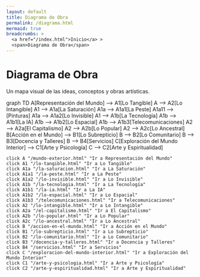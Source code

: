 ```yaml
---
layout: default
title: Diagrama de Obra
permalink: /diagrama.html
mermaid: true
breadcrumbs: >
  <a href="/index.html">Inicio</a> >
  <span>Diagrama de Obra</span>
---
```


<div class="content">
  <h1>Diagrama de Obra</h1>
  <p>Un mapa visual de las ideas, conceptos y obras artísticas.</p>
  <div class="mermaid">
    graph TD
    A[Representación del Mundo] --> A1[Lo Tangible]
    A --> A2[Lo Intangible]
    A1 --> A1a[La Saturación]
    A1a --> A1a1[La Peste]
    A1a11 --> [Pinturas]
    A1a --> A1a2[Lo Invisible]
    A1 --> A1b[La Tecnología]
    A1b --> A1b1[La IA]
    A1b --> A1b2[Lo Espacial]
    A1b --> A1b3[Telecomunicaciones]
    A2 --> A2a[El Capitalismo]
    A2 --> A2b[Lo Popular]
    A2 --> A2c[Lo Ancestral]
    B[Acción en el Mundo] --> B1[Lo Subrepticio]
    B --> B2[Lo Comunitario]
    B --> B3[Docencia y Talleres]
    B --> B4[Servicios]
    C[Exploración del Mundo Interior] --> C1[Arte y Psicología]
    C --> C2[Arte y Espiritualidad]

    click A "/mundo-exterior.html" "Ir a Representación del Mundo"
    click A1 "/lo-tangible.html" "Ir a Lo Tangible"
    click A1a "/la-saturacion.html" "Ir a La Saturación"
    click A1a1 "/la-peste.html" "Ir a La Peste"
    click A1a2 "/lo-invisible.html" "Ir a Lo Invisible"
    click A1b "/la-tecnologia.html" "Ir a La Tecnología"
    click A1b1 "/la-ia.html" "Ir a La IA"
    click A1b2 "/lo-espacial.html" "Ir a Lo Espacial"
    click A1b3 "/telecomunicaciones.html" "Ir a Telecomunicaciones"
    click A2 "/lo-intangible.html" "Ir a Lo Intangible"
    click A2a "/el-capitalismo.html" "Ir a El Capitalismo"
    click A2b "/lo-popular.html" "Ir a Lo Popular"
    click A2c "/lo-ancestral.html" "Ir a Lo Ancestral"
    click B "/accion-en-el-mundo.html" "Ir a Acción en el Mundo"
    click B1 "/lo-subrepticio.html" "Ir a Lo Subrepticio"
    click B2 "/lo-comunitario.html" "Ir a Lo Comunitario"
    click B3 "/docencia-y-talleres.html" "Ir a Docencia y Talleres"
    click B4 "/servicios.html" "Ir a Servicios"
    click C "/exploracion-del-mundo-interior.html" "Ir a Exploración del Mundo Interior"
    click C1 "/arte-y-psicologia.html" "Ir a Arte y Psicología"
    click C2 "/arte-y-espiritualidad.html" "Ir a Arte y Espiritualidad"
  </div>
</div>


